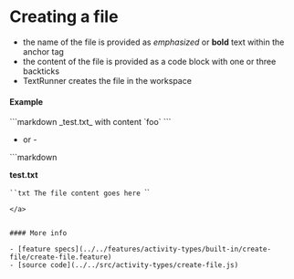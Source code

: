 # Creating a file

* the name of the file is provided as _emphasized_ or __bold__ text within the anchor tag
* the content of the file is provided as a code block with one or three backticks
* TextRunner creates the file in the workspace


#### Example

<a textrun="run-markdown-in-textrun">
```markdown
<a textrun="create-file">
_test.txt_ with content `foo`
</a>
```
</a>

- or -

<a textrun="run-markdown-in-textrun">
```markdown
<a textrun="create-file">

__test.txt__

`​``txt
The file content goes here
`​``
</a>
```
</a>


#### More info

- [feature specs](../../features/activity-types/built-in/create-file/create-file.feature)
- [source code](../../src/activity-types/create-file.js)
